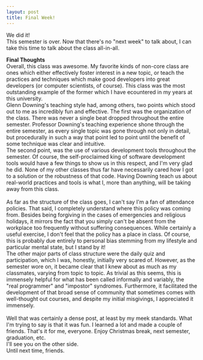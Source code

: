```yaml
---
layout: post
title: Final Week!
---
```


We did it!<br>
This semester is over. Now that there's no "next week" to talk about, I can take this time to talk about the class all-in-all.<br>

<b>Final Thoughts</b><br>
Overall, this class was awesome. My favorite kinds of non-core class are ones which either effectively foster interest in a new topic, or teach the practices and techniques which make good developers into great developers (or computer scientists, of course). This class was the most outstanding example of the former which I have ecountered in my years at this university.<br>Glenn Downing's teaching style had, among others, two points which stood out to me as incredibly fun and effective. The first was the organization of the class. There was never a single beat dropped throughout the entire semester. Professor Downing's teaching experience shone through the entire semester, as every single topic was gone through not only in detail, but procedurally in such a way that point led to point until the benefit of some technique was clear and intuitive.<br>The second point, was the use of various development tools throughout the semester. Of course, the self-proclaimed king of software development tools would have a few things to show us in this respect, and I'm very glad he did. None of my other classes thus far have necessarily cared how I got to a solution or the robustness of that code. Having Downing teach us about real-world practices and tools is what I, more than anything, will be taking away from this class.<br><br>
As far as the structure of the class goes, I can't say I'm a fan of attendance policies. That said, I completely understand where this policy was coming from. Besides being forgiving in the cases of emergencies and religious holidays, it mirrors the fact that you simply can't be absent from the workplace too frequently without suffering consequences. While certainly a useful exercise, I don't feel that the policy has a place in class. Of course, this is probably due entirely to personal bias stemming from my lifestyle and particular mental state, but I stand by it!<br>The other major parts of class structure were the daily quiz and participation, which I was, honestly, initially very scared of. However, as the semester wore on, it became clear that I knew about as much as my classmates, varying from topic to topic. As trivial as this seems, this is immensely helpful for what has been called informally and variably, the "real programmer" and "impostor" syndromes. Furthermore, it facilitated the development of that broad sense of community that sometimes comes with well-thought out courses, and despite my initial misgivings, I appreciated it immensely.<br><br>
Well that was certainly a dense post, at least by my meek standards. What I'm trying to say is that it was fun. I learned a lot and made a couple of friends. That's it for me, everyone. Enjoy Christmas break, next semester, graduation, etc.<br>
I'll see you on the other side.<br>Until next time, friends.
